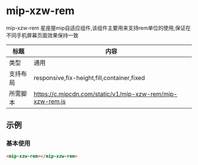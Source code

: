# mip-xzw-rem
mip-xzw-rem 星座屋mip自适应组件,该组件主要用来支持rem单位的使用,保证在不同手机屏幕页面效果保持一致

标题|内容
----|----
类型|通用
支持布局|responsive,fix-height,fill,container,fixed
所需脚本|https://c.mipcdn.com/static/v1/mip-xzw-rem/mip-xzw-rem.js

## 示例

### 基本使用
```html 页面之间引入以下标签并引用所需脚本即可~无需其他属性
<mip-xzw-rem></mip-xzw-rem>